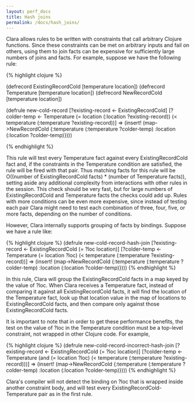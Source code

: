 ```yaml
---
layout: perf_docs
title: Hash joins
permalink: /docs/hash_joins/
---
```


Clara allows rules to be written with constraints that call arbitrary Clojure functions.  Since these constraints can be met on arbitrary inputs and fail on others, using them to join facts can be expensive for sufficiently large numbers of joins and facts.  For example, suppose we have the following rule:

{% highlight clojure %}

(defrecord ExistingRecordCold [temperature location])
(defrecord Temperature [temperature location])
(defrecord NewRecordCold [temperature location])

(defrule new-cold-record
 [?existing-record <- ExistingRecordCold]
 [?colder-temp <- Temperature (= location (:location ?existing-record))
                                          (< temperature (:temperature ?existing-record))]
 =>
 (insert! (map->NewRecordCold
    {:temperature (:temperature ?colder-temp) :location (:location ?colder-temp)})))

{% endhighlight %}

This rule will test every Temperature fact against every ExistingRecordCold fact and, if the constraints in the Temperature condition are satisfied, the rule will be fired with that pair.  Thus matching facts for this rule will be O((number of ExistingRecordCold facts) * (number of Temperature facts)), setting aside any additional complexity from interactions with other rules in the session.  This check should be very fast, but for large numbers of ExistingRecordCold and Temperature facts the checks could add up.  Rules with more conditions can be even more expensive, since instead of testing each pair Clara might need to test each combination of three, four, five, or more facts, depending on the number of conditions.

However, Clara internally supports grouping of facts by bindings.  Suppose we have a rule like:

{% highlight clojure %}
(defrule new-cold-record-hash-join
 [?existing-record <- ExistingRecordCold (= ?loc location)]
 [?colder-temp <- Temperature (= location ?loc)
                              (< temperature (:temperature ?existing-record))]
 =>
 (insert! (map->NewRecordCold
    {:temperature (:temperature ?colder-temp) :location (:location ?colder-temp)})))
{% endhighlight %}

In this rule, Clara will group the ExistingRecordCold facts in a map keyed by the value of ?loc.  When Clara receives a Temperature fact, instead of comparing it against all ExistingRecordCold facts, it will find the location of the Temperature fact, look up that location value in the map of locations to ExistingRecordCold facts, and then compare only against those ExistingRecordCold facts.

It is important to note that in order to get these performance benefits, the test on the value of ?loc in the Temperature condition must be a top-level constraint, not wrapped in other Clojure code.  For example,

{% highlight clojure %}
(defrule new-cold-record-incorrect-hash-join
 [?existing-record <- ExistingRecordCold (= ?loc location)]
 [?colder-temp <- Temperature (and (= location ?loc)
                                   (< temperature (:temperature ?existing-record)))]
 =>
 (insert! (map->NewRecordCold
    {:temperature (:temperature ?colder-temp) :location (:location ?colder-temp)})))
{% endhighlight %}

Clara's compiler will not detect the binding on ?loc that is wrapped inside another constraint body, and will test every ExistingRecordCold-Temperature pair as in the first rule.

